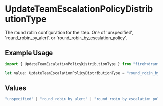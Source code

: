 # UpdateTeamEscalationPolicyDistributionType

The round robin configuration for the step. One of 'unspecified', 'round_robin_by_alert', or 'round_robin_by_escalation_policy'.

## Example Usage

```typescript
import { UpdateTeamEscalationPolicyDistributionType } from "firehydrant/models/components";

let value: UpdateTeamEscalationPolicyDistributionType = "round_robin_by_alert";
```

## Values

```typescript
"unspecified" | "round_robin_by_alert" | "round_robin_by_escalation_policy"
```